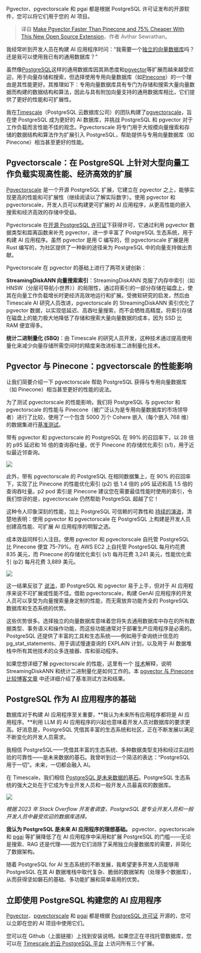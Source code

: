 
<!--
title: 让Pgvector比Pinecone更快，价格更便宜
cover: https://cdn.thenewstack.io/media/2024/07/65712007-1.cover_image_postgresql-vs-pinecone.jpg
-->

Pgvector、pgvectorscale 和 pgai 都是根据 PostgreSQL 许可证发布的开源软件，您可以将它们用于您的 AI 项目。

> 译自 [Make Pgvector Faster Than Pinecone and 75% Cheaper With This New Open Source Extension](https://thenewstack.io/make-pgvector-faster-than-pinecone-and-75-cheaper-with-this-new-open-source-extension/)，作者 Avthar Sewrathan。

我经常听到开发人员在构建 AI 应用程序时问：“我需要一个[独立的向量数据库](https://thenewstack.io/top-5-vector-database-solutions-for-your-ai-project/)吗？还是我可以使用我已有的通用数据库？”

虽然像[PostgreSQL](https://thenewstack.io/postgresql-takes-a-new-turn/)这样的通用数据库因其熟悉度和[pgvector](https://github.com/pgvector/pgvector)等扩展而越来越受欢迎，用于向量存储和搜索，但选择使用专用向量数据库（如[Pinecone](https://thenewstack.io/vector-databases-are-having-a-moment-a-chat-with-pinecone/)）的一个理由是其性能更好。其推理如下：专用向量数据库具有专门为存储和搜索大量向量数据而构建的数据结构和算法，因此与具有附加向量支持的通用数据库相比，它们提供了更好的性能和可扩展性。

我在[Timescale](https://www.timescale.com)（PostgreSQL 云数据库公司）的团队构建了[pgvectorscale](https://github.com/timescale/pgvectorscale/)，旨在使 PostgreSQL 成为更好的 AI 数据库，并挑战 PostgreSQL 和 pgvector 对于工作负载而言性能不佳的观念。Pgvectorscale 将专门用于大规模向量搜索和存储的数据结构和算法作为扩展引入 PostgreSQL，帮助提供与专用向量数据库（如 Pinecone）相当甚至更好的性能。

## Pgvectorscale：在 PostgreSQL 上针对大型向量工作负载实现高性能、经济高效的扩展

[Pgvectorscale](https://github.com/timescale/pgvectorscale/?ref=timescale.com) 是一个开源 PostgreSQL 扩展，它建立在 pgvector 之上，能够实现更高的性能和可扩展性（继续阅读以了解实际数字）。使用 pgvector 和 pgvectorscale，开发人员可以构建更可扩展的 AI 应用程序，从更高性能的嵌入搜索和经济高效的存储中受益。

Pgvectorscale 在[开源 PostgreSQL 许可证](https://github.com/timescale/pgvectorscale/blob/main/LICENSE?ref=timescale.com)下获得许可，它通过利用 pgvector 数据类型和距离函数来补充 pgvector，进一步丰富了 PostgreSQL 生态系统，用于构建 AI 应用程序。虽然 pgvector 是用 C 编写的，但 pgvectorscale 扩展是用 Rust 编写的，为社区提供了一种新的途径来为 PostgreSQL 中的向量支持做出贡献。

Pgvectorscale 在 pgvector 的基础上进行了两项关键创新：

**StreamingDiskANN 向量搜索索引**：StreamingDiskANN 克服了内存中索引（如 HNSW（分层可导航小世界））的局限性，通过将索引的一部分存储在磁盘上，使其在向量工作负载增长时更经济高效地运行和扩展。受微软研究的启发，然后由 Timescale AI 研究人员改进，pgvectorscale 的 StreamingDiskANN 索引优化了 pgvector 数据，以实现低延迟、高吞吐量搜索，而不会牺牲高精度。将索引存储在磁盘上的能力极大地降低了存储和搜索大量向量数据的成本，因为 SSD 比 RAM 便宜得多。

**统计二进制量化 (SBQ)**：由 Timescale 的研究人员开发，这种技术通过提高使用量化来减少向量存储所需空间时的精度来改进标准二进制量化技术。

## Pgvector 与 Pinecone：pgvectorscale 的性能影响

让我们简要介绍一下 pgvectorscale 帮助 PostgreSQL 获得与专用向量数据库（如 Pinecone）相当甚至更好的性能的说法。

为了测试 pgvectorscale 的性能影响，我们将 PostgreSQL 与 pgvector 和 pgvectorscale 的性能与 Pinecone（被广泛认为是专用向量数据库的市场领导者）进行了比较，使用了一个包含 5000 万个 Cohere 嵌入（每个嵌入 768 维）的数据集进行[基准测试](https://www.timescale.com/blog/pgvector-vs-pinecone/)。

带有 pgvector 和 pgvectorscale 的 PostgreSQL 在 99% 的召回率下，以 28 倍的 p95 延迟和 16 倍的查询吞吐量，优于 Pinecone 的存储优化索引 (s1)，用于近似最近邻查询。

![](https://cdn.thenewstack.io/media/2024/07/ef440077-2.pg-vs-pinecone-s1_p95.png)

此外，带有 pgvectorscale 的 PostgreSQL 在相同数据集上，在 90% 的召回率下，实现了比 Pinecone 的性能优化索引 (p2) 低 1.4 倍的 p95 延迟和高 1.5 倍的查询吞吐量。p2 pod 索引是 Pinecone 建议您在需要最佳性能时使用的索引，令我们惊讶的是，pgvectorscale 仍然帮助 PostgreSQL 超越了它！

这种令人印象深刻的性能，加上 PostgreSQL 可信赖的可靠性和 [持续的演进](https://www.timescale.com/blog/making-postgresql-a-better-ai-database)，清楚地表明：使用 pgvector 和 pgvectorscale 在 PostgreSQL 上构建是开发人员创建高性能、可扩展 AI 应用程序的明智之选。

成本效益同样引人注目。使用 pgvector 和 pgvectorscale 自托管 PostgreSQL 比 Pinecone 便宜 75-79%。在 AWS EC2 上自托管 PostgreSQL 每月约花费 835 美元，而 Pinecone 的存储优化索引 (s1) 每月花费 3,241 美元，性能优化索引 (p2) 每月花费 3,889 美元。

![](https://cdn.thenewstack.io/media/2024/07/5245f976-3.pg-vs-pinecone-cost_all.png)

这一结果反驳了 [说法](https://www.pinecone.io/blog/pinecone-vs-pgvector/?ref=timescale.com)，即 PostgreSQL 和 pgvector 易于上手，但对于 AI 应用程序来说不可扩展或性能不佳。借助 pgvectorscale，构建 GenAI 应用程序的开发人员可以享受为向量搜索量身定制的性能，而无需放弃功能齐全的 PostgreSQL 数据库和生态系统的优势。

这些优势很多。选择独立的向量数据库意味着您将失去通用数据库中存在的所有数据类型、事务语义和操作功能，而这些功能通常对于部署生产应用程序是必需的。PostgreSQL 还提供了丰富的工具和生态系统——例如用于查询统计信息的 pg_stat_statements、用于调试慢速查询的 EXPLAIN 计划，以及用于 AI 数据堆栈中所有其他技术的众多连接器、库和驱动程序。

如果您想详细了解 pgvectorscale 的性能，这里有一个 [技术](https://www.timescale.com/blog/how-we-made-postgresql-as-fast-as-pinecone-for-vector-data/)解释，说明 StreamingDiskANN 和统计二进制量化是如何工作的。本 [pgvector 与 Pinecone 比较博客文章](https://www.timescale.com/blog/pgvector-vs-pinecone) 中还详细介绍了基准测试方法和结果。

## PostgreSQL 作为 AI 应用程序的基础
数据库对于构建 AI 应用程序至关重要，**我认为未来所有应用程序都将是 AI 应用程序。**利用 LLM 的 AI 应用程序的兴起也意味着开发人员对数据库的要求更高。好消息是，PostgreSQL 凭借其丰富的生态系统和社区，正在不断发展以满足不断变化的开发人员需求。

我相信 PostgreSQL——凭借其丰富的生态系统、多种数据类型支持和经过实战检验的可靠性——是未来数据的基石。我曾听到过一个简洁的表达：“PostgreSQL 用于一切”。未来，一切都会融入 AI。

在 Timescale，我们相信 [PostgreSQL 是未来数据的基石](https://www.timescale.com/blog/postgres-for-everything/)。PostgreSQL 生态系统的强大之处在于它成为专业开发人员和一般开发人员最喜欢的数据库。

![](https://cdn.thenewstack.io/media/2024/07/933ebf28-4.postgres-for-everything_so-2023-1.png)

*根据 2023 年 Stack Overflow 开发者调查，PostgreSQL 是专业开发人员和一般开发人员中最受欢迎的数据库选择。*

**我认为 PostgreSQL 是未来 AI 应用程序的理想基础。** pgvector、pgvectorscale 和 [pgai](https://github.com/timescale/pgai) 等扩展降低了在 AI 应用程序中采用和扩展 PostgreSQL 的门槛——无论是搜索、RAG 还是代理——因为它们消除了采用独立向量数据库的需要，并简化了数据架构。

随着 PostgreSQL for AI 生态系统的不断发展，我希望更多开发人员能够用 PostgreSQL 在其 AI 数据堆栈中取代复杂、脆弱的数据架构（处理多个数据库），从而获得坚如磐石的基础、多功能扩展和简单易用的优势。

## 立即使用 PostgreSQL 构建您的 AI 应用程序

[Pgvector](https://github.com/pgvector/pgvector)、[pgvectorscale](https://github.com/timescale/pgvectorscale/) 和 [pgai](https://github.com/timescale/pgai) 都是根据 [PostgreSQL 许可证](https://github.com/timescale/pgvectorscale/blob/main/LICENSE?ref=timescale.com) 开源的，您可以立即在您的 AI 项目中使用它们。

您可以在 Github（上面链接）上找到安装说明。如果您正在寻找托管数据库，您可以在 [Timescale 的云 PostgreSQL 平台](https://console.cloud.timescale.com/signup) 上访问所有三个扩展。
